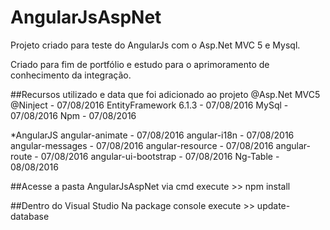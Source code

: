 # AngularJsAspNet
Projeto criado para teste do AngularJs com o Asp.Net MVC 5 e Mysql.

Criado para fim de portfólio e estudo para o aprimoramento de conhecimento da integração.

##Recursos utilizado e data que foi adicionado ao projeto
@Asp.Net MVC5
@Ninject - 07/08/2016
EntityFramework 6.1.3 - 07/08/2016
MySql - 07/08/2016
Npm - 07/08/2016

*AngularJS
angular-animate - 07/08/2016
angular-i18n - 07/08/2016
angular-messages - 07/08/2016
angular-resource - 07/08/2016
angular-route - 07/08/2016
angular-ui-bootstrap - 07/08/2016
Ng-Table - 08/08/2016



##Acesse a pasta AngularJsAspNet
via cmd execute >> npm install

##Dentro do Visual Studio
Na package console execute >> update-database
